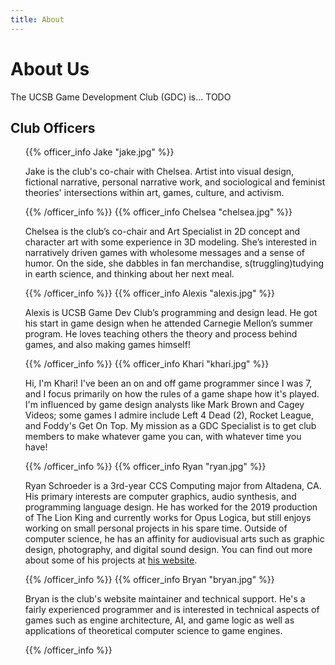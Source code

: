 ```yaml
---
title: About
---
```


# About Us

The UCSB Game Development Club (GDC) is... TODO

## Club Officers

<ul class="officer-info-list">
{{% officer_info Jake "jake.jpg" %}}

Jake is the club's co-chair with Chelsea. Artist into visual design, fictional
narrative, personal narrative work, and sociological and feminist theories'
intersections within art, games, culture, and activism.

{{% /officer_info %}}
{{% officer_info Chelsea "chelsea.jpg" %}}

Chelsea is the club’s co-chair and Art Specialist in 2D concept and character
art with some experience in 3D modeling. She’s interested in narratively driven
games with wholesome messages and a sense of humor. On the side, she dabbles in
fan merchandise, s(truggling)tudying in earth science, and thinking about her
next meal.

{{% /officer_info %}}
{{% officer_info Alexis "alexis.jpg" %}}

Alexis is UCSB Game Dev Club’s programming and design lead. He got his start in
game design when he attended Carnegie Mellon’s summer program. He loves teaching
others the theory and process behind games, and also making games himself!

{{% /officer_info %}}
{{% officer_info Khari "khari.jpg" %}}

Hi, I'm Khari! I've been an on and off game programmer since I was 7, and I
focus primarily on how the rules of a game shape how it's played. I'm influenced
by game design analysts like Mark Brown and Cagey Videos; some games I admire
include Left 4 Dead (2), Rocket League, and Foddy's Get On Top. My mission as a
GDC Specialist is to get club members to make whatever game you can, with
whatever time you have!

{{% /officer_info %}}
{{% officer_info Ryan "ryan.jpg" %}}

Ryan Schroeder is a 3rd-year CCS Computing major from Altadena, CA. His primary
interests are computer graphics, audio synthesis, and programming language
design. He has worked for the 2019 production of The Lion King and currently
works for Opus Logica, but still enjoys working on small personal projects in
his spare time. Outside of computer science, he has an affinity for audiovisual
arts such as graphic design, photography, and digital sound design. You can find
out more about some of his projects at [his website](https://ryan-s.net/).

{{% /officer_info %}}
{{% officer_info Bryan "bryan.jpg" %}}

Bryan is the club's website maintainer and technical support. He's a fairly
experienced programmer and is interested in technical aspects of games such as
engine architecture, AI, and game logic as well as applications of theoretical
computer science to game engines.

{{% /officer_info %}}
</ul>
